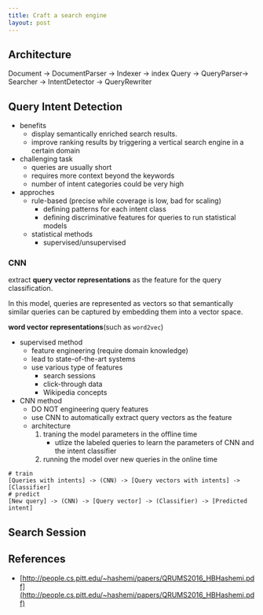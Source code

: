 ```yaml
---
title: Craft a search engine
layout: post
---
```


## Architecture

Document -> DocumentParser -> Indexer -> index
Query -> QueryParser-> Searcher -> IntentDetector -> QueryRewriter

## Query Intent Detection

* benefits
	* display semantically enriched search results.
	* improve ranking results by triggering a vertical search engine in a certain domain
* challenging task
	* queries are usually short
	* requires more context beyond the keywords
	* number of intent categories could be very high
* approches
	* rule-based (precise while coverage is low, bad for scaling)
		* defining patterns for each intent class
		* defining discriminative features for queries to run statistical models
	* statistical methods
		* supervised/unsupervised

### CNN

extract **query vector representations** as the feature for the query classification.

In this model, queries are represented as vectors so that semantically similar queries can be captured by embedding them into a vector space.

**word vector representations**(such as `word2vec`)

* supervised method
	* feature engineering (require domain knowledge)
	* lead to state-of-the-art systems
	* use various type of features
		* search sessions
		* click-through data
		* Wikipedia concepts
* CNN method
	* DO NOT engineering query features
	* use CNN to automatically extract query vectors as the feature
	* architecture
		1. traning the model parameters in the offline time
			* utlize the labeled queries to learn the parameters of CNN and the intent classifier
		2. running the model over new queries in the online time

```
# train
[Queries with intents] -> (CNN) -> [Query vectors with intents] -> [Classifier]
# predict
[New query] -> (CNN) -> [Query vector] -> (Classifier) -> [Predicted intent]
```

## Search Session

## References

* [http://people.cs.pitt.edu/~hashemi/papers/QRUMS2016_HBHashemi.pdf](http://people.cs.pitt.edu/~hashemi/papers/QRUMS2016_HBHashemi.pdf)
